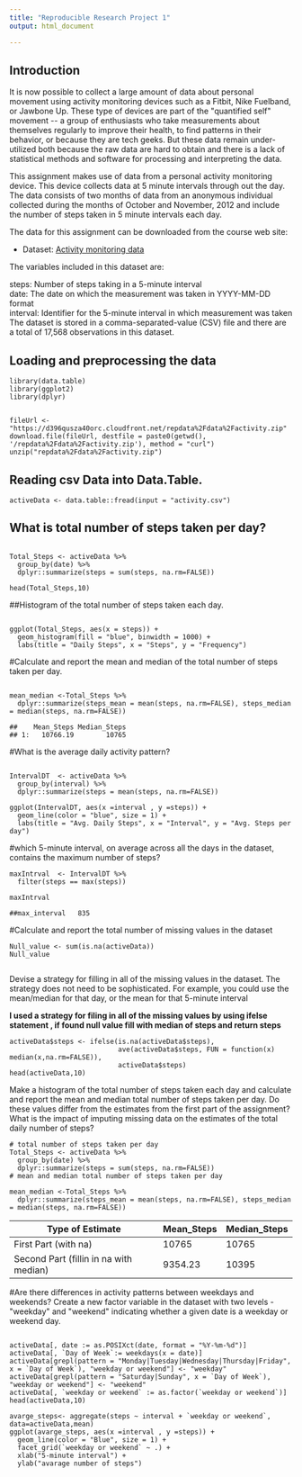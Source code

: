 ```yaml
---
title: "Reproducible Research Project 1"
output: html_document

--- 
```


## Introduction


It is now possible to collect a large amount of data about personal movement using activity monitoring devices such as a Fitbit, Nike Fuelband, or Jawbone Up. These type of devices are part of the "quantified self" movement -- a group of enthusiasts who take measurements about themselves regularly to improve their health, to find patterns in their behavior, or because they are tech geeks. But these data remain under-utilized both because the raw data are hard to obtain and there is a lack of statistical methods and software for processing and interpreting the data.

This assignment makes use of data from a personal activity monitoring device. This device collects data at 5 minute intervals through out the day. The data consists of two months of data from an anonymous individual collected during the months of October and November, 2012 and include the number of steps taken in 5 minute intervals each day.

The data for this assignment can be downloaded from the course web site:

* Dataset: [Activity monitoring data](https://d396qusza40orc.cloudfront.net/repdata%2Fdata%2Factivity.zip) 

The variables included in this dataset are:

steps: Number of steps taking in a 5-minute interval</br>
date: The date on which the measurement was taken in YYYY-MM-DD format </br>
interval: Identifier for the 5-minute interval in which measurement was taken </br>
The dataset is stored in a comma-separated-value (CSV) file and there are a total of 17,568 observations in this dataset. 

## Loading and preprocessing the data

```{r echo=FALSE }
library(data.table)
library(ggplot2)
library(dplyr)


fileUrl <- "https://d396qusza40orc.cloudfront.net/repdata%2Fdata%2Factivity.zip"
download.file(fileUrl, destfile = paste0(getwd(), '/repdata%2Fdata%2Factivity.zip'), method = "curl")
unzip("repdata%2Fdata%2Factivity.zip")

```

## Reading csv Data into Data.Table. 
```{r echo=FALSE}
activeData <- data.table::fread(input = "activity.csv")
```

## What is  total number of steps taken per day?
 

```{r echo=FALSE}

Total_Steps <- activeData %>%
  group_by(date) %>%
  dplyr::summarize(steps = sum(steps, na.rm=FALSE))

head(Total_Steps,10)
```

##Histogram of the total number of steps taken each day. 

```{r echo=FALSE}

ggplot(Total_Steps, aes(x = steps)) +
  geom_histogram(fill = "blue", binwidth = 1000) +
  labs(title = "Daily Steps", x = "Steps", y = "Frequency")

```

#Calculate and report the mean and median of the total number of steps taken per day. 

```{r echo=FALSE}

mean_median <-Total_Steps %>%
  dplyr::summarize(steps_mean = mean(steps, na.rm=FALSE), steps_median = median(steps, na.rm=FALSE))

```
    ##    Mean_Steps Median_Steps
    ## 1:   10766.19        10765


#What is the average daily activity pattern?
 
```{r echo=FALSE}

IntervalDT  <- activeData %>%
  group_by(interval) %>%
  dplyr::summarize(steps = mean(steps, na.rm=FALSE))

ggplot(IntervalDT, aes(x =interval , y =steps)) +
  geom_line(color = "blue", size = 1) +
  labs(title = "Avg. Daily Steps", x = "Interval", y = "Avg. Steps per day")

```

#which 5-minute interval, on average across all the days in the dataset, contains the maximum number of steps?
 
```{r echo=FALSE}
maxIntrval  <- IntervalDT %>%
  filter(steps == max(steps))

maxIntrval
```
    ##max_interval   835
    
#Calculate and report the total number of missing values in the dataset
```{r echo=FALSE}
Null_value <- sum(is.na(activeData))
Null_value
  
```

Devise a strategy for filling in all of the missing values in the dataset. The strategy does not need to be sophisticated. For example, you could use the mean/median for that day, or the mean for that 5-minute interval

<b>I used a strategy for filing in all of the missing values by using ifelse statement , if found null value fill with median of steps and return steps </b>

```{r echo=FALSE}
activeData$steps <- ifelse(is.na(activeData$steps),
                           ave(activeData$steps, FUN = function(x) median(x,na.rm=FALSE)),
                           activeData$steps)
head(activeData,10)
```

Make a histogram of the total number of steps taken each day and calculate and report the mean and median total number of steps taken per day. Do these values differ from the estimates from the first part of the assignment? What is the impact of imputing missing data on the estimates of the total daily number of steps?

```{r echo=FALSE}
# total number of steps taken per day
Total_Steps <- activeData %>%
  group_by(date) %>%
  dplyr::summarize(steps = sum(steps, na.rm=FALSE))
# mean and median total number of steps taken per day

mean_median <-Total_Steps %>%
  dplyr::summarize(steps_mean = mean(steps, na.rm=FALSE), steps_median = median(steps, na.rm=FALSE))

```

Type of Estimate | Mean_Steps | Median_Steps
--- | --- | ---
First Part (with na) | 10765 | 10765
Second Part (fillin in na with median) | 9354.23 | 10395

#Are there differences in activity patterns between weekdays and weekends?
Create a new factor variable in the dataset with two levels - "weekday" and "weekend" indicating whether a given date is a weekday or weekend day.
```{r echo=FALSE}

activeData[, date := as.POSIXct(date, format = "%Y-%m-%d")]
activeData[, `Day of Week`:= weekdays(x = date)]
activeData[grepl(pattern = "Monday|Tuesday|Wednesday|Thursday|Friday", x = `Day of Week`), "weekday or weekend"] <- "weekday"
activeData[grepl(pattern = "Saturday|Sunday", x = `Day of Week`), "weekday or weekend"] <- "weekend"
activeData[, `weekday or weekend` := as.factor(`weekday or weekend`)]
head(activeData,10)

```


```{r echo=FALSE}
avarge_steps<- aggregate(steps ~ interval + `weekday or weekend`, data=activeData,mean)
ggplot(avarge_steps, aes(x =interval , y =steps)) +
  geom_line(color = "Blue", size = 1) +
  facet_grid(`weekday or weekend` ~ .) +
  xlab("5-minute interval") + 
  ylab("avarage number of steps")

```
